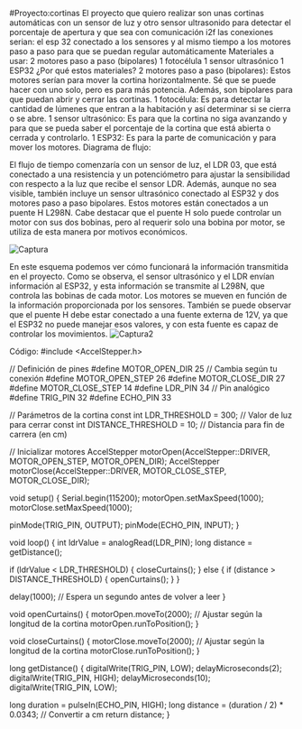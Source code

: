 #Proyecto:cortinas
El proyecto que quiero realizar son unas cortinas automáticas con un sensor de luz y otro sensor ultrasonido para detectar el porcentaje de apertura y que sea con comunicación i2f
las conexiones serian:
el esp 32  conectado a los sensores y al mismo tiempo a los motores paso a paso para que se puedan regular automáticamente 
Materiales a usar:
2 motores paso a paso (bipolares)
1 fotocélula
1 sensor ultrasónico
1 ESP32
¿Por qué estos materiales?
2 motores paso a paso (bipolares): Estos motores serían para mover la cortina horizontalmente. Sé que se puede hacer con uno solo, pero es para más potencia. Además, son bipolares para que puedan abrir y cerrar las cortinas.
1 fotocélula: Es para detectar la cantidad de lúmenes que entran a la habitación y así determinar si se cierra o se abre.
1 sensor ultrasónico: Es para que la cortina no siga avanzando y para que se pueda saber el porcentaje de la cortina que está abierta o cerrada y controlarlo.
1 ESP32: Es para la parte de comunicación y para mover los motores.
Diagrama de flujo:

El flujo de tiempo comenzaría con un sensor de luz, el LDR 03, que está conectado a una resistencia y un potenciómetro para ajustar la sensibilidad con respecto a la luz que recibe el sensor LDR. Además,
aunque no sea visible, también incluye un sensor ultrasónico conectado al ESP32 y dos motores paso a paso bipolares. Estos motores están conectados a un puente H L298N. Cabe destacar que el puente H solo puede controlar un motor con sus dos bobinas, pero al requerir solo una bobina por motor, se utiliza de esta manera por motivos económicos.


![Captura](https://github.com/user-attachments/assets/b439d339-f2a9-46ab-a5eb-7009a3db3d98)


En este esquema podemos ver cómo funcionará la información transmitida en el proyecto. Como se observa, el sensor ultrasónico y el LDR envían información al ESP32, y esta información se transmite al L298N, que controla las bobinas de cada motor. Los motores se mueven en función de la información proporcionada por los sensores.
También se puede observar que el puente H debe estar conectado a una fuente externa de 12V, ya que el ESP32 no puede manejar esos valores, y con esta fuente es capaz de controlar los movimientos.
![Captura2](https://github.com/user-attachments/assets/94954009-b6e2-4e5a-aa06-bf1355b82f88)

Código:
#include <AccelStepper.h>


// Definición de pines
#define MOTOR_OPEN_DIR 25 // Cambia según tu conexión
#define MOTOR_OPEN_STEP 26
#define MOTOR_CLOSE_DIR 27
#define MOTOR_CLOSE_STEP 14
#define LDR_PIN 34 // Pin analógico
#define TRIG_PIN 32
#define ECHO_PIN 33


// Parámetros de la cortina
const int LDR_THRESHOLD = 300; // Valor de luz para cerrar
const int DISTANCE_THRESHOLD = 10; // Distancia para fin de carrera (en cm)


// Inicializar motores
AccelStepper motorOpen(AccelStepper::DRIVER, MOTOR_OPEN_STEP, MOTOR_OPEN_DIR);
AccelStepper motorClose(AccelStepper::DRIVER, MOTOR_CLOSE_STEP, MOTOR_CLOSE_DIR);


void setup() {
  Serial.begin(115200);
  motorOpen.setMaxSpeed(1000);
  motorClose.setMaxSpeed(1000);
 
  pinMode(TRIG_PIN, OUTPUT);
  pinMode(ECHO_PIN, INPUT);
}


void loop() {
  int ldrValue = analogRead(LDR_PIN);
  long distance = getDistance();


  if (ldrValue < LDR_THRESHOLD) {
    closeCurtains();
  } else {
    if (distance > DISTANCE_THRESHOLD) {
      openCurtains();
    }
  }
 
  delay(1000); // Espera un segundo antes de volver a leer
}


void openCurtains() {
  motorOpen.moveTo(2000); // Ajustar según la longitud de la cortina
  motorOpen.runToPosition();
}


void closeCurtains() {
  motorClose.moveTo(2000); // Ajustar según la longitud de la cortina
  motorClose.runToPosition();
}


long getDistance() {
  digitalWrite(TRIG_PIN, LOW);
  delayMicroseconds(2);
  digitalWrite(TRIG_PIN, HIGH);
  delayMicroseconds(10);
  digitalWrite(TRIG_PIN, LOW);
 
  long duration = pulseIn(ECHO_PIN, HIGH);
  long distance = (duration / 2) * 0.0343; // Convertir a cm
  return distance;
}





